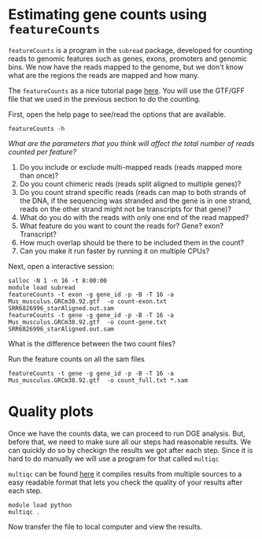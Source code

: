 # Estimating gene counts using `featureCounts`

`featureCounts` is a program in the `subread` package, developed for counting reads to genomic features such as genes, exons, promoters and genomic bins. We now have the reads mapped to the genome, but we don't know what are the regions the reads are mapped and how many.

The `featureCounts` as a nice tutorial page [here](http://bioinf.wehi.edu.au/featureCounts/). You will use the GTF/GFF file that we used in the previous section to do the counting.

First, open the help page to see/read the options that are available.

```
featureCounts -h
```

_What are the parameters that you think will affect the total number of reads counted per feature?_

1. Do you include or exclude multi-mapped reads (reads mapped more than once)?
2. Do you count chimeric reads (reads split aligned to multiple genes)?
3. Do you count strand specific reads (reads can map to both strands of the DNA, if the sequencing was stranded and the gene is in one strand, reads on the other strand might not be transcripts for that gene)?
4. What do you do with the reads with only one end of the read mapped?
5. What feature do you want to count the reads for? Gene? exon? Transcript?
6. How much overlap should be there to be included them in the count?
7. Can you make it run faster by running it on multiple CPUs?


Next, open a interactive session:

```
salloc -N 1 -n 16 -t 8:00:00
module load subread
featureCounts -t exon -g gene_id -p -B -T 16 -a Mus_musculus.GRCm38.92.gtf  -o count-exon.txt SRR6826996_starAligned.out.sam
featureCounts -t gene -g gene_id -p -B -T 16 -a Mus_musculus.GRCm38.92.gtf  -o count-gene.txt SRR6826996_starAligned.out.sam
```

What is the difference between the two count files?


Run the feature counts on all the sam files
```
featureCounts -t gene -g gene_id -p -B -T 16 -a Mus_musculus.GRCm38.92.gtf  -o count_full.txt *.sam
```

# Quality plots

Once we have the counts data, we can proceed to run DGE analysis. But, before that, we need to make sure all our steps had reasonable results. We can quickly do so by checkign the results we got after each step. Since it is hard to do manually we will use a program for that called `multiqc`

`multiqc` can be found [here](http://multiqc.info/) it compiles results from multiple sources to a easy readable format that lets you check the quality of your results after each step.

```
module load python
multiqc .
```
Now transfer the file to local computer and view the results.
